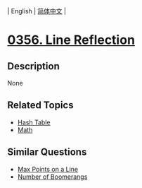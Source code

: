 
| English | [简体中文](README.md) |
# [0356. Line Reflection](https://leetcode-cn.com/problems/line-reflection/)
## Description
None
## Related Topics
- [Hash Table](https://leetcode-cn.com/tag/hash-table)
- [Math](https://leetcode-cn.com/tag/math)
## Similar Questions
- [Max Points on a Line](../max-points-on-a-line/README_EN.md)
- [Number of Boomerangs](../number-of-boomerangs/README_EN.md)
